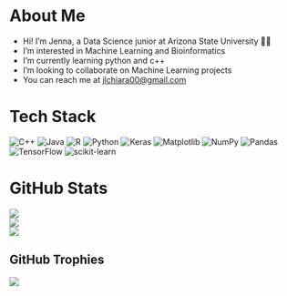 # About Me
* Hi! I’m Jenna, a Data Science junior at Arizona State University 🔱✨
* I’m interested in Machine Learning and Bioinformatics
* I’m currently learning python and c++
* I’m looking to collaborate on Machine Learning projects
* You can reach me at jlchiara00@gmail.com

# Tech Stack
![C++](https://img.shields.io/badge/c++-%2300599C.svg?style=for-the-badge&logo=c%2B%2B&logoColor=white) ![Java](https://img.shields.io/badge/java-%23ED8B00.svg?style=for-the-badge&logo=openjdk&logoColor=white) ![R](https://img.shields.io/badge/r-%23276DC3.svg?style=for-the-badge&logo=r&logoColor=white) ![Python](https://img.shields.io/badge/python-3670A0?style=for-the-badge&logo=python&logoColor=ffdd54) ![Keras](https://img.shields.io/badge/Keras-%23D00000.svg?style=for-the-badge&logo=Keras&logoColor=white) ![Matplotlib](https://img.shields.io/badge/Matplotlib-%23ffffff.svg?style=for-the-badge&logo=Matplotlib&logoColor=black) ![NumPy](https://img.shields.io/badge/numpy-%23013243.svg?style=for-the-badge&logo=numpy&logoColor=white) ![Pandas](https://img.shields.io/badge/pandas-%23150458.svg?style=for-the-badge&logo=pandas&logoColor=white) ![TensorFlow](https://img.shields.io/badge/TensorFlow-%23FF6F00.svg?style=for-the-badge&logo=TensorFlow&logoColor=white) ![scikit-learn](https://img.shields.io/badge/scikit--learn-%23F7931E.svg?style=for-the-badge&logo=scikit-learn&logoColor=white)

# GitHub Stats
![](https://github-readme-stats.vercel.app/api?username=jlchiara&theme=blue_navy&hide_border=false&include_all_commits=false&count_private=false)<br/>
![](https://github-readme-streak-stats.herokuapp.com/?user=jlchiara&theme=blue_navy&hide_border=false)<br/>
![](https://github-readme-stats.vercel.app/api/top-langs/?username=jlchiara&theme=blue_navy&hide_border=false&include_all_commits=false&count_private=false&layout=compact)

## GitHub Trophies
![](https://github-profile-trophy.vercel.app/?username=jlchiara&theme=tokyonight&no-frame=false&no-bg=true&margin-w=4)
